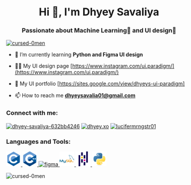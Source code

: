 <h1 align="center">Hi 👋, I'm Dhyey Savaliya</h1>
<h3 align="center">Passionate about Machine Learning🤖 and UI design🎨</h3>

<p align="left"> <a href="https://github.com/ryo-ma/github-profile-trophy"><img src="https://github-profile-trophy.vercel.app/?username=cursed-0men" alt="cursed-0men" /></a> </p>

- 🌱 I’m currently learning **Python and Figma UI design**

- 👨‍💻 My UI design page [https://www.instagram.com/ui.paradigm/](https://www.instagram.com/ui.paradigm/)

- 📝 My UI portfolio [https://sites.google.com/view/dhyeys-ui-paradigm]

- 📫 How to reach me **dhyeysavalia01@gmail.com**

<h3 align="left">Connect with me:</h3>
<p align="left">
<a href="https://linkedin.com/in/dhyey-savaliya-632bb4246" target="blank"><img align="center" src="https://raw.githubusercontent.com/rahuldkjain/github-profile-readme-generator/master/src/images/icons/Social/linked-in-alt.svg" alt="dhyey-savaliya-632bb4246" height="30" width="40" /></a>
<a href="https://instagram.com/dhyey.xo" target="blank"><img align="center" src="https://raw.githubusercontent.com/rahuldkjain/github-profile-readme-generator/master/src/images/icons/Social/instagram.svg" alt="dhyey.xo" height="30" width="40" /></a>
<a href="https://www.hackerrank.com/lucifermrngstr01" target="blank"><img align="center" src="https://raw.githubusercontent.com/rahuldkjain/github-profile-readme-generator/master/src/images/icons/Social/hackerrank.svg" alt="lucifermrngstr01" height="30" width="40" /></a>
</p>

<h3 align="left">Languages and Tools:</h3>
<p align="left"> <a href="https://www.cprogramming.com/" target="_blank" rel="noreferrer"> <img src="https://raw.githubusercontent.com/devicons/devicon/master/icons/c/c-original.svg" alt="c" width="40" height="40"/> </a> <a href="https://www.w3schools.com/cpp/" target="_blank" rel="noreferrer"> <img src="https://raw.githubusercontent.com/devicons/devicon/master/icons/cplusplus/cplusplus-original.svg" alt="cplusplus" width="40" height="40"/> </a> <a href="https://www.figma.com/" target="_blank" rel="noreferrer"> <img src="https://www.vectorlogo.zone/logos/figma/figma-icon.svg" alt="figma" width="40" height="40"/> </a> <a href="https://www.mysql.com/" target="_blank" rel="noreferrer"> <img src="https://raw.githubusercontent.com/devicons/devicon/master/icons/mysql/mysql-original-wordmark.svg" alt="mysql" width="40" height="40"/> </a> <a href="https://pandas.pydata.org/" target="_blank" rel="noreferrer"> <img src="https://raw.githubusercontent.com/devicons/devicon/2ae2a900d2f041da66e950e4d48052658d850630/icons/pandas/pandas-original.svg" alt="pandas" width="40" height="40"/> </a> <a href="https://www.python.org" target="_blank" rel="noreferrer"> <img src="https://raw.githubusercontent.com/devicons/devicon/master/icons/python/python-original.svg" alt="python" width="40" height="40"/> </a> </p>

<p><img align="center" src="https://github-readme-stats.vercel.app/api/top-langs?username=cursed-0men&show_icons=true&locale=en&layout=compact" alt="cursed-0men" /></p>
